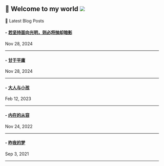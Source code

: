 ## 📌 Welcome to my world  ![](https://komarev.com/ghpvc/?username=LawyerLu&color=40c463)

📰 Latest Blog Posts

<!-- BLOG-POST-LIST:START -->
 #### - [若坚持面向光明，则必将抛却暗影](https://blog.luziyang.cn/942.html) 
 Nov 28, 2024 
 <hr /> 

 #### - [甘于平庸](https://blog.luziyang.cn/941.html) 
 Nov 28, 2024 
 <hr /> 

 #### - [大人与小孩](https://blog.luziyang.cn/378.html) 
 Feb 12, 2023 
 <hr /> 

 #### - [内在的从容](https://blog.luziyang.cn/377.html) 
 Nov 24, 2022 
 <hr /> 

 #### - [昨夜的梦](https://blog.luziyang.cn/369.html) 
 Sep 3, 2021 
 <hr /> 
<!-- BLOG-POST-LIST:END -->
